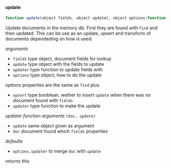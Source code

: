 #### update

```js
function update(object fields, object update[, object options|function updater])
```
Update documents in the memory db. First they are found with
 `find` and then updated. This can be use as an update,
upsert and transform of documents dependeding on how is used.

_arguments_
 - `fields` type object, document fields for lookup
 - `update` type object with the fields to update
 - `updater` type function to update fields with
 - `options` type object, how to do the update

_options_ properties are the same as `find` plus
 - `upsert` type booblean, wether to insert `update` when
 there was no document found with `fields`
 - `updater` type function to make the update


_updater function arguments_ `(doc, update)`
 - `update` same object given as argument
 - `doc` document found which `fields` properties

_defaults_
- `options.updater` to merge `doc` with `update`

_returns this_
